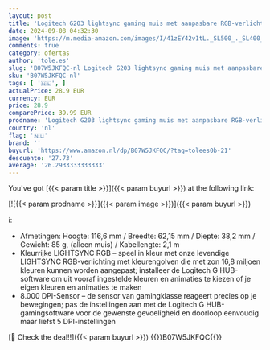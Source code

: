 ```yaml
---
layout: post
title: 'Logitech G203 lightsync gaming muis met aanpasbare RGB-verlichting  6 programmeerbare knoppen  gaming grade sensor  8K DPI tracking  lichtgewicht - zwart'
date: 2024-09-08 04:32:30
image: 'https://m.media-amazon.com/images/I/41zEY42v1tL._SL500_._SL400_.jpg'
comments: true
category: ofertas
author: 'tole.es'
slug: 'B07W5JKFQC-nl Logitech G203 lightsync gaming muis met aanpasbare RGB-...'
sku: 'B07W5JKFQC-nl'
tags: [ '🇳🇱', ]
actualPrice: 28.9 EUR
currency: EUR
price: 28.9
comparePrice: 39.99 EUR
prodname: 'Logitech G203 lightsync gaming muis met aanpasbare RGB-verlichting  6 programmeerbare knoppen  gaming grade sensor  8K DPI tracking  lichtgewicht - zwart'
country: 'nl'
flag: '🇳🇱'
brand: ''
buyurl: 'https://www.amazon.nl/dp/B07W5JKFQC/?tag=tolees0b-21'
descuento: '27.73'
average: '26.2933333333333'
---
```


You've got [{{< param title >}}]({{< param buyurl >}}) at the following link:

[![{{< param prodname >}}]({{< param image >}})]({{< param buyurl >}})

ℹ️:

- Afmetingen: Hoogte: 116,6 mm / Breedte: 62,15 mm / Diepte: 38,2 mm / Gewicht: 85 g, (alleen muis) / Kabellengte: 2,1 m
- Kleurrijke LIGHTSYNC RGB – speel in kleur met onze levendige LIGHTSYNC RGB-verlichting met kleurengolven die met zon 16,8 miljoen kleuren kunnen worden aangepast; installeer de Logitech G HUB-software om uit vooraf ingestelde kleuren en animaties te kiezen of je eigen kleuren en animaties te maken
- 8.000 DPI-Sensor – de sensor van gamingklasse reageert precies op je bewegingen; pas de instellingen aan met de Logitech G HUB-gamingsoftware voor de gewenste gevoeligheid en doorloop eenvoudig maar liefst 5 DPI-instellingen

[🛒 Check the deal!!]({{< param buyurl >}})
{{<world>}}B07W5JKFQC{{</world>}}
